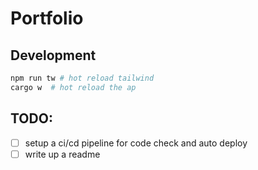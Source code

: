# Portfolio

## Development

```sh
npm run tw # hot reload tailwind
cargo w  # hot reload the ap
```

## TODO:

- [ ] setup a ci/cd pipeline for code check and auto deploy
- [ ] write up a readme

